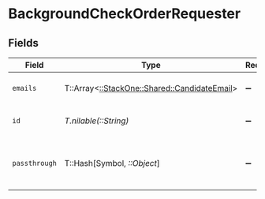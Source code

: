 # BackgroundCheckOrderRequester


## Fields

| Field                                                                                 | Type                                                                                  | Required                                                                              | Description                                                                           | Example                                                                               |
| ------------------------------------------------------------------------------------- | ------------------------------------------------------------------------------------- | ------------------------------------------------------------------------------------- | ------------------------------------------------------------------------------------- | ------------------------------------------------------------------------------------- |
| `emails`                                                                              | T::Array<[::StackOne::Shared::CandidateEmail](../../models/shared/candidateemail.md)> | :heavy_minus_sign:                                                                    | List of candidate emails                                                              |                                                                                       |
| `id`                                                                                  | *T.nilable(::String)*                                                                 | :heavy_minus_sign:                                                                    | Unique identifier                                                                     | 8187e5da-dc77-475e-9949-af0f1fa4e4e3                                                  |
| `passthrough`                                                                         | T::Hash[Symbol, *::Object*]                                                           | :heavy_minus_sign:                                                                    | Value to pass through to the provider                                                 | {<br/>"other_known_names": "John Doe"<br/>}                                           |